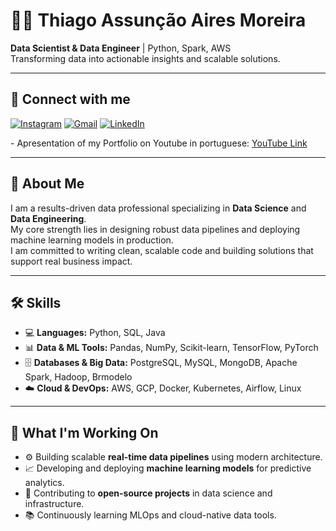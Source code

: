 
<h1>👨‍💻 Thiago Assunção Aires Moreira</h1>

<p><strong>Data Scientist & Data Engineer</strong> | Python, Spark, AWS<br>
Transforming data into actionable insights and scalable solutions.</p>

<hr>

<h2>📲 Connect with me</h2>

[![Instagram](https://img.shields.io/badge/INSTAGRAM-pink?style=for-the-badge&logo=instagram&logoColor=white)](https://www.instagram.com/thiago.aires_/)
[![Gmail](https://img.shields.io/badge/GMAIL-333333?style=for-the-badge&logo=gmail&logoColor=white)](kbyteow@gmail.com)
[![LinkedIn](https://img.shields.io/badge/LINKEDIN-0A66C2?style=for-the-badge&logo=linkedin&logoColor=white)](www.linkedin.com/in/thiago-assunção-aires-moreira-b45091305 )
<p>- Apresentation of my Portfolio on Youtube in portuguese: <a href="https://www.youtube.com/watch?v=xk70N8rvgLU">YouTube Link</a></p>

<hr>

<h2>📌 About Me</h2>
<p>I am a results-driven data professional specializing in <strong>Data Science</strong> and <strong>Data Engineering</strong>.<br>
My core strength lies in designing robust data pipelines and deploying machine learning models in production.<br>
I am committed to writing clean, scalable code and building solutions that support real business impact.</p>

<hr>

<h2>🛠️ Skills</h2>
<ul>
<li>💻 <strong>Languages:</strong> Python, SQL, Java</li>
<li>📊 <strong>Data & ML Tools:</strong> Pandas, NumPy, Scikit-learn, TensorFlow, PyTorch</li>
<li>🗄️ <strong>Databases & Big Data:</strong> PostgreSQL, MySQL, MongoDB, Apache Spark, Hadoop, Brmodelo</li>
<li>☁️ <strong>Cloud & DevOps:</strong> AWS, GCP, Docker, Kubernetes, Airflow, Linux</li>
</ul>

<hr>

<h2>🚀 What I'm Working On</h2>
<ul>
<li>⚙️ Building scalable <strong>real-time data pipelines</strong> using modern architecture.</li>
<li>📈 Developing and deploying <strong>machine learning models</strong> for predictive analytics.</li>
<li>🤝 Contributing to <strong>open-source projects</strong> in data science and infrastructure.</li>
<li>📚 Continuously learning MLOps and cloud-native data tools.</li>
</ul>

</div>
